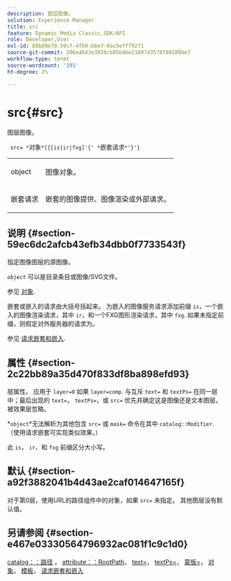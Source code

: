 ```yaml
---
description: 图层图像。
solution: Experience Manager
title: src
feature: Dynamic Media Classic,SDK/API
role: Developer,User
exl-id: 88b89e70-59cf-4fb9-bbe7-0ac5eff792f1
source-git-commit: 206e4643e3926cb85b4be2189743578f88180be7
workflow-type: tm+mt
source-wordcount: '191'
ht-degree: 2%

---
```


# src{#src}

图层图像。

` src= *`对象`*|{[is|ir|fxg]'{' *`嵌套请求`*'}'}`

<table id="simpletable_59104309B8284B21ABCE7DC95BF5A273"> 
 <tr class="strow"> 
  <td class="stentry"> <p> <span class="varname"> object </span> </p> </td> 
  <td class="stentry"> <p>图像对象。 </p> </td> 
 </tr> 
 <tr class="strow"> 
  <td class="stentry"> <p> <span class="varname"> 嵌套请求 </span> </p> </td> 
  <td class="stentry"> <p>嵌套的图像提供、图像渲染或外部请求。 </p> </td> 
 </tr> 
</table>

## 说明 {#section-59ec6dc2afcb43efb34dbb0f7733543f}

指定图像图层的源图像。

*`object`* 可以是目录条目或图像/SVG文件。

参见 [对象](../../../../../is-api/http-ref/image-serving-api-ref/c-http-protocol-reference/c-data-types/r-object.md#reference-2591bd24548d462782c68d138ef795a0).

嵌套或嵌入的请求由大括号括起来。 为嵌入的图像服务请求添加前缀 `is`，一个嵌入的图像渲染请求，其中 `ir`，和一个FXG图形渲染请求，其中 `fxg`. 如果未指定前缀，则假定对外服务器的请求为。

参见 [请求嵌套和嵌入](../../../../../is-api/http-ref/image-serving-api-ref/c-http-protocol-reference/c-syntax-and-features/r-request-nesting-and-embedding.md#reference-38ec66d4062046589e16c39bf1c6049b).

## 属性 {#section-2c22bb89a35d470f833df8ba898efd93}

层属性。 应用于 `layer=0` 如果 `layer=comp`. 与互斥 `text=` 和 `textPs=` 在同一层中；最后出现的 `text=`， `textPs=`，或 `src=` 优先并确定这是图像还是文本图层。 被效果层忽略。

*`object`*无法解析为其他包含 `src=` 或 `mask=` 命令在其中 `catalog::Modifier`. （使用请求嵌套可实现类似效果。）

此 `is`， `ir`、和 `fxg` 前缀区分大小写。

## 默认 {#section-a92f3882041b4d43ae2caf014647165f}

对于第0层，使用URL的路径组件中的对象，如果 `src=` 未指定。 其他图层没有默认值。

## 另请参阅 {#section-e467e03330564796932ac081f1c9c1d0}

[catalog：：路径](/help/aem-is-ir-api/is-api/image-catalog/image-serving-api-ref/c-image-catalog-reference/c-image-svg-data-reference/c-image-data-reference/r-path-cat.md) ， [attribute：：RootPath](../../../../../is-api/image-catalog/image-serving-api-ref/c-image-catalog-reference/c-attributes-reference/r-rootpath.md#reference-17d57e5967be403b8408fa7214017494)， [text=](../../../../../is-api/http-ref/image-serving-api-ref/c-http-protocol-reference/c-command-reference/r-text.md#reference-84634052e48548539a1ef63cbe41f22f)， [textPs=](../../../../../is-api/http-ref/image-serving-api-ref/c-http-protocol-reference/c-command-reference/r-textps.md#reference-4209a2a6169f44278da2647cfb0cd767)， [蒙版=](../../../../../is-api/http-ref/image-serving-api-ref/c-http-protocol-reference/c-command-reference/r-mask.md#reference-922254e027404fb890b850e2723ee06e)， [对象](../../../../../is-api/http-ref/image-serving-api-ref/c-http-protocol-reference/c-data-types/r-object.md#reference-2591bd24548d462782c68d138ef795a0)， [模板](../../../../../is-api/http-ref/image-serving-api-ref/c-http-protocol-reference/c-templates/c-templates.md#concept-3cd2d2adae0e41b2979b9640244d4d3e)， [请求嵌套和嵌入](../../../../../is-api/http-ref/image-serving-api-ref/c-http-protocol-reference/c-syntax-and-features/r-request-nesting-and-embedding.md#reference-38ec66d4062046589e16c39bf1c6049b)
